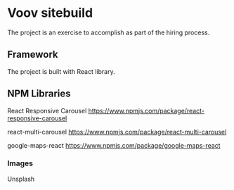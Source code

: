 # Voov sitebuild

The project is an exercise to accomplish as part of the hiring process.

## Framework

The project is built with React library.

## NPM Libraries

React Responsive Carousel
https://www.npmjs.com/package/react-responsive-carousel

react-multi-carousel
https://www.npmjs.com/package/react-multi-carousel

google-maps-react
https://www.npmjs.com/package/google-maps-react

### Images

Unsplash
